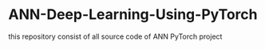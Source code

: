 # ANN-Deep-Learning-Using-PyTorch
this repository consist of all source code of ANN PyTorch project
